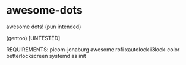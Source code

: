 # awesome-dots
awesome dots! (pun intended)

(gentoo)
[UNTESTED]

REQUIREMENTS:
picom-jonaburg
awesome 
rofi
xautolock
i3lock-color
betterlockscreen
systemd as init
